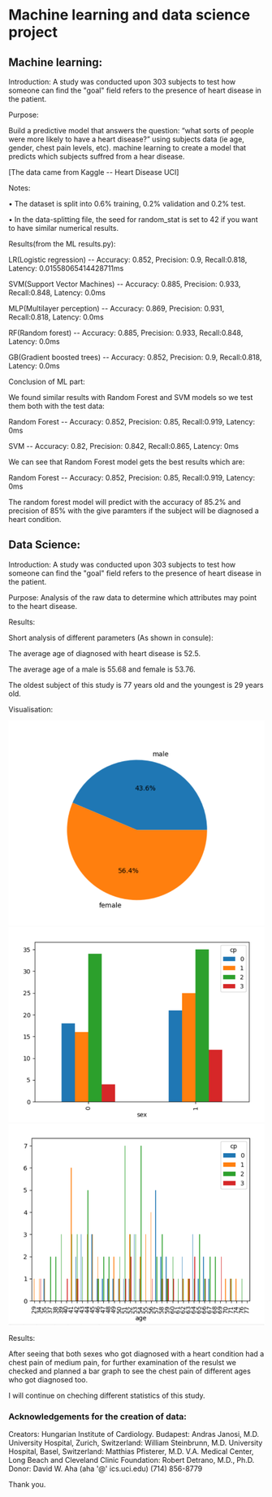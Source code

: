 # Machine learning and data science project

## Machine learning:

Introduction:
A study was conducted upon 303 subjects to test how someone can find the "goal" field refers to the presence of heart disease in the patient.

Purpose:

Build a predictive model that answers the question: “what sorts of people were more likely to have a heart disease?” using subjects data (ie age, gender, chest pain levels, etc). machine learning to create a model that predicts which subjects suffred from a hear disease.

[The data came from Kaggle -- Heart Disease UCI]

Notes:

• The dataset is split into 0.6% training, 0.2% validation and 0.2% test.

• In the data-splitting file, the seed for random_stat is set to 42 if you want to have similar numerical results.



Results(from the ML results.py):

LR(Logistic regression) -- Accuracy: 0.852, Precision: 0.9, Recall:0.818, Latency: 0.01558065414428711ms

SVM(Support Vector Machines) -- Accuracy: 0.885, Precision: 0.933, Recall:0.848, Latency: 0.0ms

MLP(Multilayer perception) -- Accuracy: 0.869, Precision: 0.931, Recall:0.818, Latency: 0.0ms

RF(Random forest) -- Accuracy: 0.885, Precision: 0.933, Recall:0.848, Latency: 0.0ms

GB(Gradient boosted trees) -- Accuracy: 0.852, Precision: 0.9, Recall:0.818, Latency: 0.0ms


Conclusion of ML part:

We found similar results with Random Forest and SVM models so we test them both with the test data:

Random Forest -- Accuracy: 0.852, Precision: 0.85, Recall:0.919, Latency: 0ms

SVM -- Accuracy: 0.82, Precision: 0.842, Recall:0.865, Latency: 0ms

We can see that Random Forest model gets the best results which are:

Random Forest -- Accuracy: 0.852, Precision: 0.85, Recall:0.919, Latency: 0ms

The random forest model will predict with the accuracy of 85.2% and precision of 85% with the give paramters if the subject will be diagnosed a heart condition.

## Data Science:
Introduction:
A study was conducted upon 303 subjects to test how someone can find the "goal" field refers to the presence of heart disease in the patient.
 
Purpose:
Analysis of the raw data to determine which attributes may point to the heart disease.

Results:

Short analysis of different parameters (As shown in consule):

The average age of diagnosed with heart disease is 52.5.

The average age of a male is 55.68 and female is 53.76.

The oldest subject of this study is 77 years old and the youngest is 29 years old.

Visualisation:

![](Charts/Pie%20Chart.png)
![](Charts/BarChart1.png)
![](Charts/BarChart2.png)

Results:

After seeing that both sexes who got diagnosed with a heart condition had a chest pain of medium pain, for further examination of the resulst we checked and planned a bar graph to see the chest pain of different ages who got diagnosed too.

I will continue on cheching different statistics of this study.


### Acknowledgements for the creation of data:
Creators:
Hungarian Institute of Cardiology. Budapest: Andras Janosi, M.D.
University Hospital, Zurich, Switzerland: William Steinbrunn, M.D.
University Hospital, Basel, Switzerland: Matthias Pfisterer, M.D.
V.A. Medical Center, Long Beach and Cleveland Clinic Foundation: Robert Detrano, M.D., Ph.D.
Donor:
David W. Aha (aha '@' ics.uci.edu) (714) 856-8779


Thank you.

